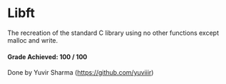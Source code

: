 # Libft
The recreation of the standard C library using no other functions except malloc and write.
#### Grade Achieved: 100 / 100
Done by Yuvir Sharma (https://github.com/yuviiir)
